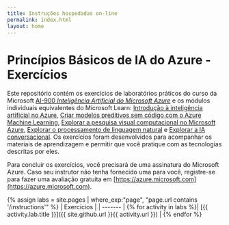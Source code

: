 ```yaml
---
title: Instruções hospedadas on-line
permalink: index.html
layout: home
---
```


# Princípios Básicos de IA do Azure - Exercícios

Este repositório contém os exercícios de laboratórios práticos do curso da Microsoft [AI-900 *Inteligência Artificial do Microsoft Azure*](https://docs.microsoft.com/pt-br/learn/certifications/courses/ai-900t00) e os módulos individuais equivalentes do Microsoft Learn: [Introdução à inteligência artificial no Azure](https://docs.microsoft.com/learn/paths/get-started-with-artificial-intelligence-on-azure/), [Criar modelos preditivos sem código com o Azure Machine Learning](https://docs.microsoft.com/pt-br/learn/paths/create-no-code-predictive-models-azure-machine-learning/), [Explorar a pesquisa visual computacional no Microsoft Azure](https://docs.microsoft.com/learn/paths/explore-computer-vision-microsoft-azure/), [Explorar o processamento de linguagem natural](https://docs.microsoft.com/learn/paths/explore-natural-language-processing/) e [Explorar a IA conversacional](https://docs.microsoft.com/learn/paths/explore-conversational-ai/). Os exercícios foram desenvolvidos para acompanhar os materiais de aprendizagem e permitir que você pratique com as tecnologias descritas por eles. 

Para concluir os exercícios, você precisará de uma assinatura do Microsoft Azure. Caso seu instrutor não tenha fornecido uma para você, registre-se para fazer uma avaliação gratuita em [https://azure.microsoft.com](https://azure.microsoft.com).

{% assign labs = site.pages | where_exp:"page", "page.url contains '/instructions'" %}
| Exercícios |
| ------- | 
{% for activity in labs  %}| [{{ activity.lab.title }}]({{ site.github.url }}{{ activity.url }}) |
{% endfor %}
